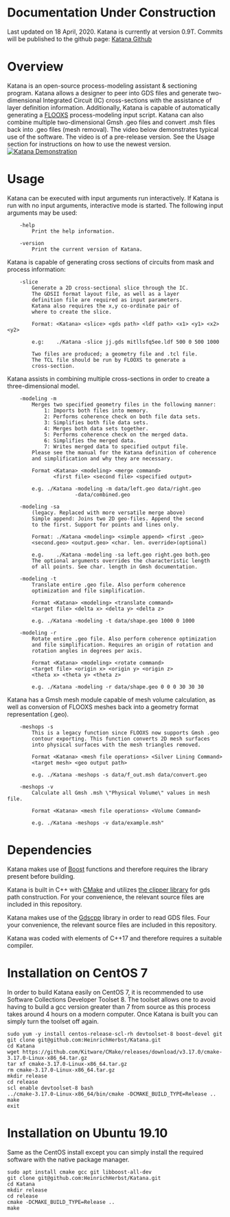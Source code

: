# Documentation Under Construction
Last updated on 18 April, 2020.
Katana is currently at version 0.9T. Commits will be published to the github page:
[Katana Github](https://github.com/HeinrichHerbst/Katana)

# Overview
Katana is an open-source process-modeling assistant & sectioning program. Katana allows a designer to peer into GDS files and generate two-dimensional Integrated Circuit (IC) cross-sections with the assistance of layer definition information. Additionally, Katana is capable of automatically generating a [FLOOXS](flooxs.ece.ufl.edu/) process-modeling input script. Katana can also combine multiple two-dimensional Gmsh .geo files and convert .msh files back into .geo files (mesh removal). The video below demonstrates typical use of the software. The video is of a pre-release version. See the Usage section for instructions on how to use the newest version.
[![Katana Demonstration](https://img.youtube.com/vi/CsfjJpd8BOQ/0.jpg)](https://www.youtube.com/watch?v=CsfjJpd8BOQ)

# Usage
Katana can be executed with input arguments run interactively.
If Katana is run with no input arguments, interactive mode is started.
The following input arguments may be used:
```
    -help
        Print the help information.

    -version
        Print the current version of Katana.
```

Katana is capable of generating cross sections of circuits from mask and process information:

```
    -slice
        Generate a 2D cross-sectional slice through the IC.
        The GDSII format layout file, as well as a layer
        definition file are required as input parameters.
        Katana also requires the x,y co-ordinate pair of
        where to create the slice.

        Format: <Katana> <slice> <gds path> <ldf path> <x1> <y1> <x2> <y2>

        e.g:    ./Katana -slice jj.gds mitllsfq5ee.ldf 500 0 500 1000

        Two files are produced; a geometry file and .tcl file.
        The TCL file should be run by FLOOXS to generate a
        cross-section.
```

Katana assists in combining multiple cross-sections in order to create a three-dimensional model.

```
    -modeling -m
        Merges two specified geometry files in the following manner:
            1: Imports both files into memory.
            2: Performs coherence check on both file data sets.
            3: Simplifies both file data sets.
            4: Merges both data sets together.
            5: Performs coherence check on the merged data.
            6: Simplifies the merged data.
            7: Writes merged data to specified output file.
        Please see the manual for the Katana definition of coherence
        and simplification and why they are necessary.

        Format <Katana> <modeling> <merge command>
               <first file> <second file> <specified output>

        e.g. ./Katana -modeling -m data/left.geo data/right.geo
                      -data/combined.geo

    -modeling -sa
        (legacy. Replaced with more versatile merge above)
        Simple append: Joins two 2D geo-files. Append the second
        to the first. Support for points and lines only.

        Format: ./Katana <modeling> <simple append> <first .geo>
        <second.geo> <output.geo> <char. len. override>(optional)

        e.g.    ./Katana -modeling -sa left.geo right.geo both.geo
        The optional arguments overrides the characteristic length
        of all points. See char. length in Gmsh documentation.

    -modeling -t
        Translate entire .geo file. Also perform coherence
        optimization and file simplification.

        Format <Katana> <modeling> <translate command>
        <target file> <delta x> <delta y> <delta z>

        e.g. ./Katana -modeling -t data/shape.geo 1000 0 1000

    -modeling -r
        Rotate entire .geo file. Also perform coherence optimization
        and file simplification. Requires an origin of rotation and
        rotation angles in degrees per axis.

        Format <Katana> <modeling> <rotate command>
        <target file> <origin x> <origin y> <origin z>
        <theta x> <theta y> <theta z>

        e.g. ./Katana -modeling -r data/shape.geo 0 0 0 30 30 30
```

Katana has a Gmsh mesh module capable of mesh volume calculation, as well as conversion of FLOOXS meshes back into a geometry format representation (.geo).

```
    -meshops -s
        This is a legacy function since FLOOXS now supports Gmsh .geo
        contour exporting. This function converts 2D mesh surfaces
        into physical surfaces with the mesh triangles removed.

        Format <Katana> <mesh file operations> <Silver Lining Command>
        <target mesh> <geo output path>

        e.g. ./Katana -meshops -s data/f_out.msh data/convert.geo

    -meshops -v
        Calculate all Gmsh .msh \"Physical Volume\" values in mesh file.

        Format <Katana> <mesh file operations> <Volume Command>

        e.g. ./Katana -meshops -v data/example.msh"
```

# Dependencies
Katana makes use of [Boost](https://www.boost.org/doc/libs/1_66_0/more/getting_started/unix-variants.html) functions and therefore requires the library present before building.

Katana is built in C++ with [CMake](https://cmake.org/install/) and utilizes [the clipper library](http://www.angusj.com/delphi/clipper.phpBoost)  for gds path construction. For your convenience, the relevant source files are included in this repository.

Katana makes use of the [Gdscpp](https://github.com/judefdiv/gdscpp) library in order to read GDS files. Four your convenience, the relevant source files are included in this repository.

Katana was coded with elements of C++17 and therefore requires a suitable compiler.

# Installation on CentOS 7
 In order to build Katana easily on CentOS 7, it is recommended to use Software Collections Developer Toolset 8. The toolset allows one to avoid having to build a gcc version greater than 7 from source as this process takes around 4 hours on a modern computer. Once Katana is built you can simply turn the toolset off again.

```
sudo yum -y install centos-release-scl-rh devtoolset-8 boost-devel git
git clone git@github.com:HeinrichHerbst/Katana.git
cd Katana
wget https://github.com/Kitware/CMake/releases/download/v3.17.0/cmake-3.17.0-Linux-x86_64.tar.gz
tar xf cmake-3.17.0-Linux-x86_64.tar.gz
rm cmake-3.17.0-Linux-x86_64.tar.gz
mkdir release
cd release
scl enable devtoolset-8 bash
../cmake-3.17.0-Linux-x86_64/bin/cmake -DCMAKE_BUILD_TYPE=Release ..
make
exit
```
# Installation on Ubuntu 19.10
Same as the CentOS install except you can simply install the required software with the native package manager.
```
sudo apt install cmake gcc git libboost-all-dev
git clone git@github.com:HeinrichHerbst/Katana.git
cd Katana
mkdir release
cd release
cmake -DCMAKE_BUILD_TYPE=Release ..
make
```